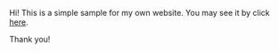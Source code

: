 Hi!
This is a simple sample for my own website.
You may see it by click <a href="https://www.fanxian.org">here</a>.

Thank you!
